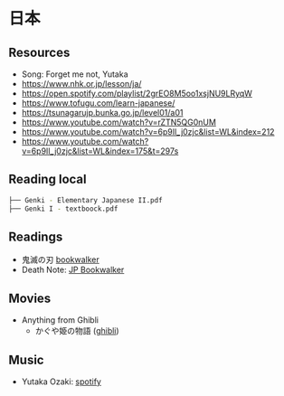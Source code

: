 # 日本

## Resources
- Song: Forget me not, Yutaka
- https://www.nhk.or.jp/lesson/ja/
- https://open.spotify.com/playlist/2grEO8M5oo1xsjNU9LRyqW
- https://www.tofugu.com/learn-japanese/
- https://tsunagarujp.bunka.go.jp/level01/a01
- https://www.youtube.com/watch?v=rZTN5QG0nUM
- https://www.youtube.com/watch?v=6p9Il_j0zjc&list=WL&index=212
- https://www.youtube.com/watch?v=6p9Il_j0zjc&list=WL&index=175&t=297s

## Reading local
```bash
├── Genki - Elementary Japanese II.pdf
├── Genki I - textboock.pdf
```

## Readings
- 鬼滅の刃 [bookwalker](https://bookwalker.jp/series/74558/list/)
- Death Note: [JP Bookwalker](https://viewer.bookwalker.jp/03/25/viewer.html?cid=f969976c-5c45-4199-8400-33f2afeed05b&cty=2)
## Movies
- Anything from Ghibli
    - かぐや姫の物語 ([ghibli](https://www.ghibli.jp/kaguyahime/))
## Music
- Yutaka Ozaki: [spotify](https://open.spotify.com/playlist/0G4CBxgo3xfGLJUGzgYL3e)
